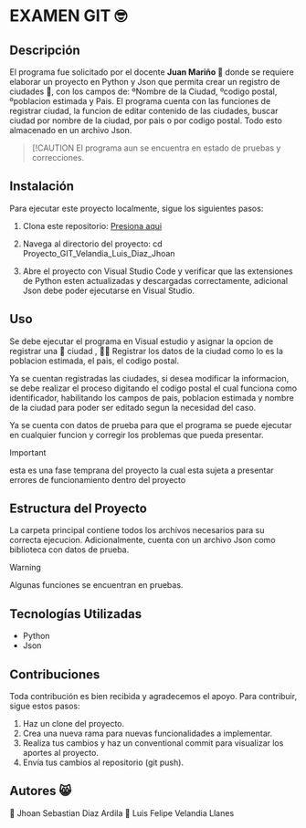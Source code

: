 # EXAMEN GIT  🤓
## Descripción

El programa fue solicitado por el docente **Juan Mariño 🥑** donde se requiere elaborar un proyecto en Python y Json que permita crear un registro de ciudades 📔, con los campos de: ºNombre de la Ciudad, ºcodigo postal, ºpoblacion estimada y Pais.
El programa cuenta con las funciones de registrar ciudad, la funcion   de editar contenido de las ciudades, buscar ciudad por nombre de la ciudad, por pais o por codigo postal. Todo esto almacenado en un archivo Json.

> [!CAUTION
> El programa aun se encuentra en estado de pruebas y correcciones.

## Instalación

Para ejecutar este proyecto localmente, sigue los siguientes pasos:

1. Clona este repositorio: [Presiona aqui](https://github.com/Velandia28/Proyecto_GIT_Velandia_Luis_Diaz_Jhoan)

2. Navega al directorio del proyecto:
   cd Proyecto_GIT_Velandia_Luis_Diaz_Jhoan

3. Abre el proyecto con Visual Studio Code y verificar que las extensiones de Python esten actualizadas y descargadas correctamente, adicional Json debe poder ejecutarse en Visual Studio.

## Uso

Se debe ejecutar el programa en Visual estudio y asignar la opcion de registrar una 🚀 ciudad , 👨‍🏫 Registrar los datos de la ciudad como lo es la poblacion estimada, el pais, el codigo postal. 

Ya se cuentan registradas las ciudades, si desea  modificar la informacion, se debe realizar el proceso digitando el codigo postal el cual funciona como identificador, habilitando los campos de pais, poblacion estimada y nombre de la ciudad para poder ser editado segun la necesidad del caso.

Ya se cuenta con datos de prueba para que el programa se puede ejecutar en cualquier funcion y corregir los problemas que pueda presentar.

> [!IMPORTANT]
> esta es una fase temprana del proyecto la cual esta sujeta a presentar errores de funcionamiento dentro del proyecto


## Estructura del Proyecto

La carpeta principal contiene todos los archivos necesarios para su correcta ejecucion. Adicionalmente, cuenta con un archivo Json como biblioteca con datos de prueba.

> [!WARNING]
> Algunas funciones se encuentran en pruebas.


## Tecnologías Utilizadas

- Python
- Json

## Contribuciones

Toda contribución es bien recibida y agradecemos el apoyo. Para contribuir, sigue estos pasos:

1. Haz un clone  del proyecto.
2. Crea una nueva rama para nuevas funcionalidades a implementar.
3. Realiza tus cambios y haz un conventional commit para visualizar los aportes al proyecto.
4. Envía tus cambios al repositorio (git push).

## Autores 😸
📔 Jhoan Sebastian Diaz Ardila
📔 Luis Felipe Velandia Llanes
